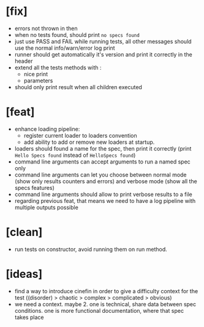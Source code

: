 # [fix]

* errors not thrown in then
* when no tests found, should print `no specs found`
* just use PASS and FAIL while running tests, all other messages should use the normal info/warn/error log print
* runner should get automatically it's version and print it correctly in the header
* extend all the tests methods with :
  * nice print
  * parameters
* should only print result when all children executed

# [feat]
* enhance loading pipeline:
  * register current loader to loaders convention
  * add ability to add or remove new loaders at startup.
* loaders should found a name for the spec, then print it correctly (print `Hello Specs found` instead of `HelloSpecs found`)
* command line arguments can accept arguments to run a named spec only
* command line arguments can let you choose between normal mode (show only results counters and errors) and verbose mode (show all the specs features)
* command line arguments should allow to print verbose results to a file
* regarding previous feat, that means we need to have a log pipeline with multiple outputs possible

# [clean]
* run tests on constructor, avoid running them on run method.

# [ideas]
* find a way to introduce cinefin in order to give a difficulty context for the test ((disorder) > chaotic > complex > complicated > obvious)
* we need a context. maybe 2. one is technical, share data between spec conditions. one is more functional documentation, where that spec takes place
